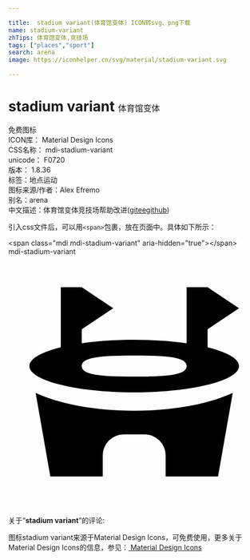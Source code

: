 ```yaml
---

title:  stadium variant(体育馆变体) ICON转svg、png下载
name: stadium-variant
zhTips: 体育馆变体,竞技场
tags: ["places","sport"]
search: arena
image: https://iconhelper.cn/svg/material/stadium-variant.svg

---
```


# stadium variant  <small style="font-size: 60%;font-weight: 100">体育馆变体</small>


<div class="detail-page">
<p>
<span><span class="badge-success badge">免费图标</span> </span>
<br/>
<span>
ICON库：
<span class="badge-secondary badge">Material Design Icons</span> 
</span>
<br/>
<span>
CSS名称：
<span class="badge-secondary badge">mdi-stadium-variant</span> 
</span>
<br/>
<span>
unicode：
<span class="badge-secondary badge">F0720</span> 
<copy-btn content='F0720' btn-title=""></copy-btn>
<copy-btn :content='String.fromCodePoint(parseInt("F0720", 16))' btn-title="复制U"></copy-btn>
</span>
<br/>
<span>
版本：
<span class="badge-secondary badge">1.8.36</span> 
</span><br/><span>标签：<span class="badge-light badge"><router-link to="/tags/places.html">地点</router-link></span><span class="badge-light badge"><router-link to="/tags/sport.html">运动</router-link></span></span>
<br/>
<span>图标来源/作者：<span class="badge-light badge">Alex Efremo</span></span> 
<br/>
<span>别名：<span class="badge-light badge">arena</span></span><br/><span class="zh-detail">中文描述：<span class="badge-primary badge">体育馆变体</span><span class="badge-primary badge">竞技场</span><span class="help-link"><span>帮助改进</span>(<a href="https://gitee.com/liuwave/icon-helper/edit/master/json/material/stadium-variant.json" target="_blank" rel="noopener noreferrer">gitee</a><a href="https://github.com/liuwave/icon-helper/edit/master/json/material/stadium-variant.json" target="_blank" rel="noopener noreferrer">github</a></span>)</span><br/>
</p>
</div>
<div class="alert alert-dark">
  <i class="mdi mdi-stadium-variant mdi-48px"></i>
  <i class="mdi mdi-stadium-variant mdi-36px"></i>
  <i class="mdi mdi-stadium-variant mdi-24px"></i>
  <i class="mdi mdi-stadium-variant mdi-18px"></i>
</div>
<div>
  <p>引入css文件后，可以用<code>&lt;span&gt;</code>包裹，放在页面中。具体如下所示：    
  </p>
  <div class="alert alert-primary" style="font-size: 14px">
    &lt;span class="mdi mdi-stadium-variant" aria-hidden="true"&gt;&lt;/span&gt;
    <copy-btn content='<span class="mdi mdi-stadium-variant" aria-hidden="true"></span>'></copy-btn>
  </div>
  <div class="alert alert-secondary">
    <i class="mdi mdi-stadium-variant"
    style="font-size: 24px"
    aria-hidden="true"></i> mdi-stadium-variant
    <copy-btn content="mdi-stadium-variant" btn-title="复制图标名称"></copy-btn>
  </div>
</div>
<div id="svg" class="svg-wrap">
<svg xmlns="http://www.w3.org/2000/svg" viewBox="0 0 24 24"><path d="M5,3H7L10,5L7,7V8.33C8.47,8.12 10.18,8 12,8C13.82,8 15.53,8.12 17,8.33V3H19L22,5L19,7V8.71C20.85,9.17 22,9.8 22,10.5C22,11.88 17.5,13 12,13C6.5,13 2,11.88 2,10.5C2,9.8 3.15,9.17 5,8.71V3M12,9.5C8.69,9.5 7,9.67 7,10.5C7,11.33 8.69,11.5 12,11.5C15.31,11.5 17,11.33 17,10.5C17,9.67 15.31,9.5 12,9.5M12,14.75C15.81,14.75 19.2,14.08 21.4,13.05L20,21H15V19A2,2 0 0,0 13,17H11A2,2 0 0,0 9,19V21H4L2.6,13.05C4.8,14.08 8.19,14.75 12,14.75Z" /></svg>
</div>
<detail full-name='mdi-stadium-variant'></detail>
<div class="icon-detail__container">
<p>关于“<b>stadium variant</b>”的评论:</p>
</div>
<Vssue title="关于“stadium variant”的评论" />    
<div><p>图标stadium variant来源于Material Design Icons，可免费使用，更多关于 Material Design Icons的信息，参见：<a target="_blank" href="https://iconhelper.cn/material.html"> Material Design Icons</a>
</p></div>
